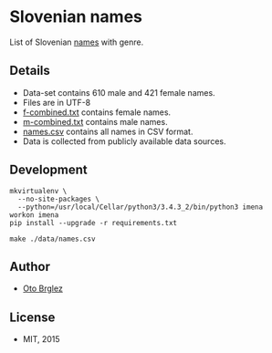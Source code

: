 # Slovenian names

List of Slovenian [names](data/names.csv) with genre.

## Details

- Data-set contains 610 male and 421 female names.
- Files are in UTF-8
- [f-combined.txt](data/f-combined.txt) contains female names.
- [m-combined.txt](data/m-combined.txt) contains male names.
- [names.csv](data/names.csv) contains all names in CSV format.
- Data is collected from publicly available data sources.

## Development

    mkvirtualenv \
      --no-site-packages \
      --python=/usr/local/Cellar/python3/3.4.3_2/bin/python3 imena
    workon imena
    pip install --upgrade -r requirements.txt
    
    make ./data/names.csv
    
## Author
- [Oto Brglez](https://github.com/otobrglez)

## License

- MIT, 2015
